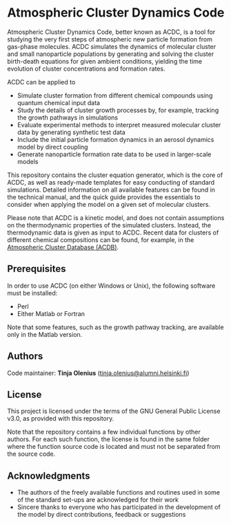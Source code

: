 # Atmospheric Cluster Dynamics Code

Atmospheric Cluster Dynamics Code, better known as ACDC, is a tool for studying the very first steps of atmospheric new particle formation from gas-phase molecules. ACDC simulates the dynamics of molecular cluster and small nanoparticle populations by generating and solving the cluster birth-death equations for given ambient conditions, yielding the time evolution of cluster concentrations and formation rates.

ACDC can be applied to

* Simulate cluster formation from different chemical compounds using quantum chemical input data
* Study the details of cluster growth processes by, for example, tracking the growth pathways in simulations
* Evaluate experimental methods to interpret measured molecular cluster data by generating synthetic test data
* Include the initial particle formation dynamics in an aerosol dynamics model by direct coupling
* Generate nanoparticle formation rate data to be used in larger-scale models

This repository contains the cluster equation generator, which is the core of ACDC, as well as ready-made templates for easy conducting of standard simulations. Detailed information on all available features can be found in the technical manual, and the quick guide provides the essentials to consider when applying the model on a given set of molecular clusters.

Please note that ACDC is a kinetic model, and does not contain assumptions on the thermodynamic properties of the simulated clusters. Instead, the thermodynamic data is given as input to ACDC. Recent data for clusters of different chemical compositions can be found, for example, in the [Atmospheric Cluster Database (ACDB)](https://github.com/elmjonas/ACDB).

## Prerequisites

In order to use ACDC (on either Windows or Unix), the following software must be installed:

* Perl
* Either Matlab or Fortran

Note that some features, such as the growth pathway tracking, are available only in the Matlab version.

## Authors

Code maintainer: **Tinja Olenius** (tinja.olenius@alumni.helsinki.fi)

## License

This project is licensed under the terms of the GNU General Public License v3.0, as provided with this repository.

Note that the repository contains a few individual functions by other authors. For each such function, the license is found in the same folder where the function source code is located and must not be separated from the source code.

## Acknowledgments

* The authors of the freely available functions and routines used in some of the standard set-ups are acknowledged for their work
* Sincere thanks to everyone who has participated in the development of the model by direct contributions, feedback or suggestions

